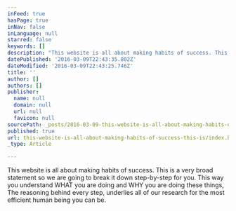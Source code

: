 ```yaml
---
inFeed: true
hasPage: true
inNav: false
inLanguage: null
starred: false
keywords: []
description: "This website is all about making habits of success. This is a very broad statement so we are going to break it down step-by-step for you. This way you understand WHAT you are doing and WHY you are doing these things, The reasoning behind every step, underlies all of our research for the most efficient human being you can be. \_"
datePublished: '2016-03-09T22:43:35.802Z'
dateModified: '2016-03-09T22:43:25.746Z'
title: ''
author: []
authors: []
publisher:
  name: null
  domain: null
  url: null
  favicon: null
sourcePath: _posts/2016-03-09-this-website-is-all-about-making-habits-of-success-this-is.md
published: true
url: this-website-is-all-about-making-habits-of-success-this-is/index.html
_type: Article

---
```

This website is all about making habits of success. This is a very broad statement so we are going to break it down step-by-step for you. This way you understand WHAT you are doing and WHY you are doing these things, The reasoning behind every step, underlies all of our research for the most efficient human being you can be.